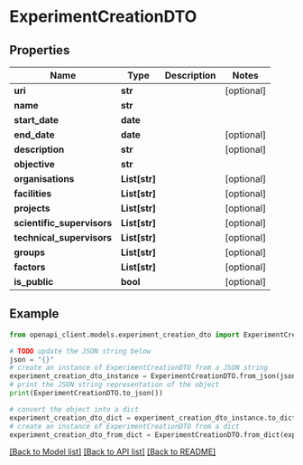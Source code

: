 # ExperimentCreationDTO


## Properties

Name | Type | Description | Notes
------------ | ------------- | ------------- | -------------
**uri** | **str** |  | [optional] 
**name** | **str** |  | 
**start_date** | **date** |  | 
**end_date** | **date** |  | [optional] 
**description** | **str** |  | [optional] 
**objective** | **str** |  | 
**organisations** | **List[str]** |  | [optional] 
**facilities** | **List[str]** |  | [optional] 
**projects** | **List[str]** |  | [optional] 
**scientific_supervisors** | **List[str]** |  | [optional] 
**technical_supervisors** | **List[str]** |  | [optional] 
**groups** | **List[str]** |  | [optional] 
**factors** | **List[str]** |  | [optional] 
**is_public** | **bool** |  | [optional] 

## Example

```python
from openapi_client.models.experiment_creation_dto import ExperimentCreationDTO

# TODO update the JSON string below
json = "{}"
# create an instance of ExperimentCreationDTO from a JSON string
experiment_creation_dto_instance = ExperimentCreationDTO.from_json(json)
# print the JSON string representation of the object
print(ExperimentCreationDTO.to_json())

# convert the object into a dict
experiment_creation_dto_dict = experiment_creation_dto_instance.to_dict()
# create an instance of ExperimentCreationDTO from a dict
experiment_creation_dto_from_dict = ExperimentCreationDTO.from_dict(experiment_creation_dto_dict)
```
[[Back to Model list]](../README.md#documentation-for-models) [[Back to API list]](../README.md#documentation-for-api-endpoints) [[Back to README]](../README.md)


